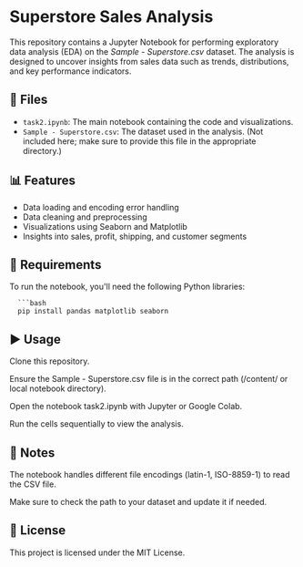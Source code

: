 # Superstore Sales Analysis

This repository contains a Jupyter Notebook for performing exploratory data analysis (EDA) on the *Sample - Superstore.csv* dataset. The analysis is designed to uncover insights from sales data such as trends, distributions, and key performance indicators.

## 📁 Files

- `task2.ipynb`: The main notebook containing the code and visualizations.
- `Sample - Superstore.csv`: The dataset used in the analysis. (Not included here; make sure to provide this file in the appropriate directory.)

## 📊 Features

- Data loading and encoding error handling
- Data cleaning and preprocessing
- Visualizations using Seaborn and Matplotlib
- Insights into sales, profit, shipping, and customer segments

## 🔧 Requirements

To run the notebook, you'll need the following Python libraries:

      ```bash
      pip install pandas matplotlib seaborn



## ▶️ Usage

Clone this repository.

Ensure the Sample - Superstore.csv file is in the correct path (/content/ or local notebook directory).

Open the notebook task2.ipynb with Jupyter or Google Colab.

Run the cells sequentially to view the analysis.

## 🧠 Notes

The notebook handles different file encodings (latin-1, ISO-8859-1) to read the CSV file.

Make sure to check the path to your dataset and update it if needed.

## 📜 License

This project is licensed under the MIT License.

